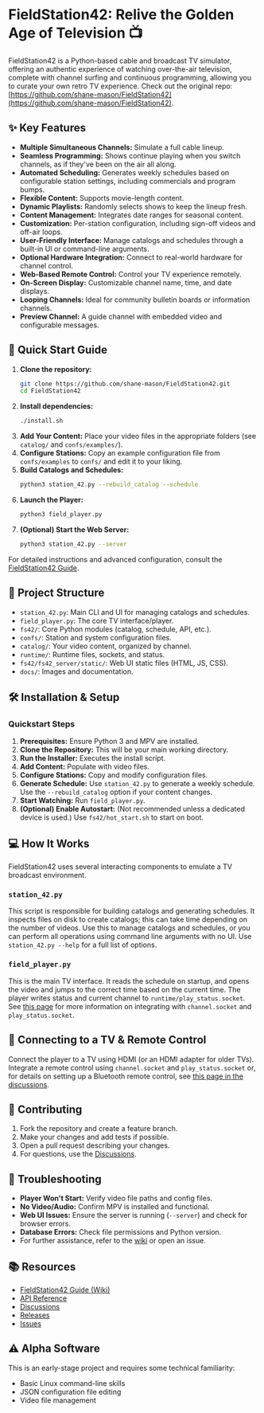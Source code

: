 # FieldStation42: Relive the Golden Age of Television 📺

FieldStation42 is a Python-based cable and broadcast TV simulator, offering an authentic experience of watching over-the-air television, complete with channel surfing and continuous programming, allowing you to curate your own retro TV experience. Check out the original repo: [https://github.com/shane-mason/FieldStation42](https://github.com/shane-mason/FieldStation42).

## ✨ Key Features

*   **Multiple Simultaneous Channels:** Simulate a full cable lineup.
*   **Seamless Programming:** Shows continue playing when you switch channels, as if they've been on the air all along.
*   **Automated Scheduling:** Generates weekly schedules based on configurable station settings, including commercials and program bumps.
*   **Flexible Content:** Supports movie-length content.
*   **Dynamic Playlists:** Randomly selects shows to keep the lineup fresh.
*   **Content Management:** Integrates date ranges for seasonal content.
*   **Customization:** Per-station configuration, including sign-off videos and off-air loops.
*   **User-Friendly Interface:** Manage catalogs and schedules through a built-in UI or command-line arguments.
*   **Optional Hardware Integration:** Connect to real-world hardware for channel control.
*   **Web-Based Remote Control:** Control your TV experience remotely.
*   **On-Screen Display:** Customizable channel name, time, and date displays.
*   **Looping Channels:** Ideal for community bulletin boards or information channels.
*   **Preview Channel:** A guide channel with embedded video and configurable messages.

## 🚀 Quick Start Guide

1.  **Clone the repository:**
    ```bash
    git clone https://github.com/shane-mason/FieldStation42.git
    cd FieldStation42
    ```
2.  **Install dependencies:**
    ```bash
    ./install.sh
    ```
3.  **Add Your Content:** Place your video files in the appropriate folders (see `catalog/` and `confs/examples/`).
4.  **Configure Stations:** Copy an example configuration file from `confs/examples` to `confs/` and edit it to your liking.
5.  **Build Catalogs and Schedules:**
    ```bash
    python3 station_42.py --rebuild_catalog --schedule
    ```
6.  **Launch the Player:**
    ```bash
    python3 field_player.py
    ```
7.  **(Optional) Start the Web Server:**
    ```bash
    python3 station_42.py --server
    ```

For detailed instructions and advanced configuration, consult the [FieldStation42 Guide](https://github.com/shane-mason/FieldStation42/wiki).

## 📁 Project Structure

*   `station_42.py`: Main CLI and UI for managing catalogs and schedules.
*   `field_player.py`: The core TV interface/player.
*   `fs42/`: Core Python modules (catalog, schedule, API, etc.).
*   `confs/`: Station and system configuration files.
*   `catalog/`: Your video content, organized by channel.
*   `runtime/`: Runtime files, sockets, and status.
*   `fs42/fs42_server/static/`: Web UI static files (HTML, JS, CSS).
*   `docs/`: Images and documentation.

## 🛠️ Installation & Setup

### Quickstart Steps

1.  **Prerequisites:** Ensure Python 3 and MPV are installed.
2.  **Clone the Repository:** This will be your main working directory.
3.  **Run the Installer:** Executes the install script.
4.  **Add Content:** Populate with video files.
5.  **Configure Stations:** Copy and modify configuration files.
6.  **Generate Schedule:** Use `station_42.py` to generate a weekly schedule. Use the `--rebuild_catalog` option if your content changes.
7.  **Start Watching:** Run `field_player.py`.
8.  **(Optional) Enable Autostart:** (Not recommended unless a dedicated device is used.) Use `fs42/hot_start.sh` to start on boot.

## 💻 How It Works

FieldStation42 uses several interacting components to emulate a TV broadcast environment.

### `station_42.py`
This script is responsible for building catalogs and generating schedules.  It inspects files on disk to create catalogs;  this can take time depending on the number of videos.  Use this to manage catalogs and schedules, or you can perform all operations using command line arguments with no UI. Use `station_42.py --help` for a full list of options.

### `field_player.py`
This is the main TV interface. It reads the schedule on startup, and opens the video and jumps to the correct time based on the current time. The player writes status and current channel to `runtime/play_status.socket`. See [this page](https://github.com/shane-mason/FieldStation42/wiki/Changing-Channel-From-Script) for more information on integrating with `channel.socket` and `play_status.socket`.

## 🔌 Connecting to a TV & Remote Control

Connect the player to a TV using HDMI (or an HDMI adapter for older TVs). Integrate a remote control using `channel.socket` and `play_status.socket` or, for details on setting up a Bluetooth remote control, see [this page in the discussions](https://github.com/shane-mason/FieldStation42/discussions/47).

## 🤝 Contributing

1.  Fork the repository and create a feature branch.
2.  Make your changes and add tests if possible.
3.  Open a pull request describing your changes.
4.  For questions, use the [Discussions](https://github.com/shane-mason/FieldStation42/discussions).

## 🐞 Troubleshooting

*   **Player Won't Start:** Verify video file paths and config files.
*   **No Video/Audio:** Confirm MPV is installed and functional.
*   **Web UI Issues:** Ensure the server is running (`--server`) and check for browser errors.
*   **Database Errors:** Check file permissions and Python version.
*   For further assistance, refer to the [wiki](https://github.com/shane-mason/FieldStation42/wiki) or open an issue.

## 📚 Resources

*   [FieldStation42 Guide (Wiki)](https://github.com/shane-mason/FieldStation42/wiki)
*   [API Reference](fs42/fs42_server/README.md)
*   [Discussions](https://github.com/shane-mason/FieldStation42/discussions)
*   [Releases](https://github.com/shane-mason/FieldStation42/releases)
*   [Issues](https://github.com/shane-mason/FieldStation42/issues)

## ⚠️ Alpha Software

This is an early-stage project and requires some technical familiarity:

*   Basic Linux command-line skills
*   JSON configuration file editing
*   Video file management